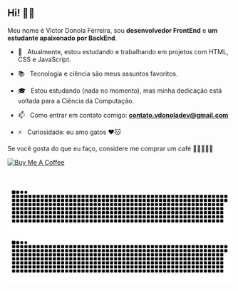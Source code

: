 <h2 align="left">Hi! 👋🏻</h2>  

<p align="left">
	Meu nome é Victor Donola Ferreira, sou <strong>desenvolvedor FrontEnd</strong> e <strong>um estudante apaixonado por BackEnd</strong>.
</p>

- 🔭 &nbsp; Atualmente, estou estudando e trabalhando em projetos com HTML, CSS e JavaScript.

- :books: &nbsp; Tecnologia e ciência são meus assuntos favoritos.

- 🎓 &nbsp; Estou estudando (nada no momento), mas minha dedicação está voltada para a Ciência da Computação.

- 📫 &nbsp; Como entrar em contato comigo: **contato.vdonoladev@gmail.com**

- ⚡️ &nbsp; Curiosidade: eu amo gatos ❤️🐱

Se você gosta do que eu faço, considere me comprar um café 🥺👉🏻👈🏻

<a href="https://www.buymeacoffee.com/vdonoladev" target="_blank"><img src="https://cdn.buymeacoffee.com/buttons/v2/default-red.png" alt="Buy Me A Coffee" width="150" ></a>

<br>

<!-- Snake contributions graph https://github.com/Platane/snk -->
![GitHub Snake Light](https://github.com/vdonoladev/vdonoladev/blob/output/github-snake.svg#gh-light-mode-only)
![GitHub Snake dark](https://github.com/vdonoladev/vdonoladev/blob/output/github-snake-dark.svg#gh-dark-mode-only)
